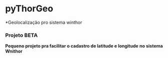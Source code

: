 # pyThorGeo
*Geolocalização pro sistema winthor

### Projeto BETA

**Pequeno projeto pra facilitar o cadastro de latitude e longitude**
**no sistema Wnithor**